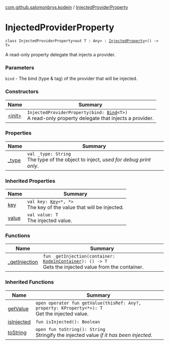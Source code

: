 [com.github.salomonbrys.kodein](../index.md) / [InjectedProviderProperty](.)

# InjectedProviderProperty

`class InjectedProviderProperty<out T : Any> : `[`InjectedProperty`](../-injected-property/index.md)`<() -> T>`

A read-only property delegate that injects a provider.

### Parameters

`bind` - The bind (type &amp; tag) of the provider that will be injected.

### Constructors

| Name | Summary |
|---|---|
| [&lt;init&gt;](-init-.md) | `InjectedProviderProperty(bind: `[`Bind`](../-kodein/-bind/index.md)`<T>)`<br>A read-only property delegate that injects a provider. |

### Properties

| Name | Summary |
|---|---|
| [_type](_type.md) | `val _type: String`<br>The type of the object to inject, *used for debug print only*. |

### Inherited Properties

| Name | Summary |
|---|---|
| [key](../-injected-property/key.md) | `val key: `[`Key`](../-kodein/-key/index.md)`<*, *>`<br>The key of the value that will be injected. |
| [value](../-injected-property/value.md) | `val value: T`<br>The injected value. |

### Functions

| Name | Summary |
|---|---|
| [_getInjection](_get-injection.md) | `fun _getInjection(container: `[`KodeinContainer`](../-kodein-container/index.md)`): () -> T`<br>Gets the injected value from the container. |

### Inherited Functions

| Name | Summary |
|---|---|
| [getValue](../-injected-property/get-value.md) | `open operator fun getValue(thisRef: Any?, property: KProperty<*>): T`<br>Get the injected value. |
| [isInjected](../-injected-property/is-injected.md) | `fun isInjected(): Boolean` |
| [toString](../-injected-property/to-string.md) | `open fun toString(): String`<br>Stringify the injected value *if it has been injected*. |
